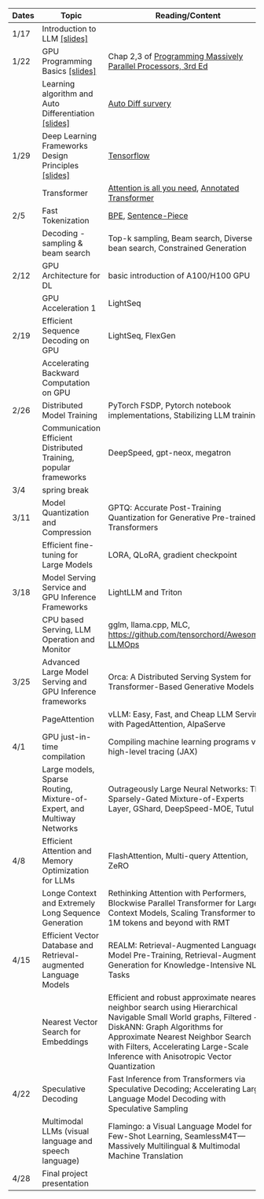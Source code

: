 | Dates | Topic                                                                                      | Reading/Content                                                                                                                                                                                                                                                              | Homework                                                   |
| ----- | ------------------------------------------------------------------------------------------ | ---------------------------------------------------------------------------------------------------------------------------------------------------------------------------------------------------------------------------------------------------------------------------- | ---------------------------------------------------------- |
| 1/17  | Introduction to LLM [[slides]](/slides/llmsys-01-intro.pdf)                                |                                                                                                                                                                                                                                                                              | [HW1 out](/assignments/11868_LLM_Systems_Assignment_1.pdf) |
| 1/22  | GPU Programming Basics [[slides]](/slides/llmsys-02-hw-comp.pdf)                           | Chap 2,3 of [Programming Massively Parallel Processors, 3rd Ed](https://cmu.primo.exlibrisgroup.com/permalink/01CMU_INST/6lpsnm/alma991019904889504436)                                                                                                                      |                                                            |
|       | Learning algorithm and Auto Differentiation  [[slides]](/slides/llmsys-03-autodiff.pdf)    | [Auto Diff survery](https://arxiv.org/abs/1502.05767)                                                                                                                                                                                                                        |                                                            |
| 1/29  | Deep Learning Frameworks Design Principles  [[slides]](/slides/llmsys-04-dl-framework.pdf) | [Tensorflow](https://www.usenix.org/system/files/conference/osdi16/osdi16-abadi.pdf)                                                                                                                                                                                         |                                                            |
|       | Transformer                                                                                | [Attention is all you need](https://arxiv.org/abs/1706.03762), [Annotated Transformer](https://nlp.seas.harvard.edu/annotated-transformer/)                                                                                                                                  |                                                            |
| 2/5   | Fast Tokenization                                                        | [BPE](https://aclanthology.org/P16-1162/), [Sentence-Piece](https://aclanthology.org/D18-2012/)                                                                                                                                                                                                           | HW1 due                                                    |
|       | Decoding - sampling & beam search                                                          | Top-k sampling, Beam search, Diverse bean search, Constrained Generation                                                                                                                                                                                                     |                                                            |
| 2/12  | GPU Architecture for DL                                                                    | basic introduction of A100/H100 GPU                                                                                                                                                                                                                                          | Guest(?)                                                   |
|       | GPU Acceleration 1                                                                         | LightSeq                                                                                                                                                                                                                                                                     |                                                            |
| 2/19  | Efficient Sequence Decoding on GPU                                                         | LightSeq, FlexGen                                                                                                                                                                                                                                                            | HW2 due                                                    |
|       | Accelerating Backward Computation on GPU                                                   |                                                                                                                                                                                                                                                                              |                                                            |
| 2/26  | Distributed Model Training                                                                 | PyTorch FSDP, Pytorch notebook implementations, Stabilizing LLM training                                                                                                                                                                                                     |                                                            |
|       | Communication Efficient Distributed Training, popular frameworks                           | DeepSpeed, gpt-neox, megatron                                                                                                                                                                                                                                                |                                                            |
| 3/4   | spring break                                                                               |                                                                                                                                                                                                                                                                              |                                                            |
| 3/11  | Model Quantization and Compression                                                         | GPTQ: Accurate Post-Training Quantization for Generative Pre-trained Transformers                                                                                                                                                                                            | HW3 Due                                                    |
|       | Efficient fine-tuning for Large Models                                                     | LORA, QLoRA, gradient checkpoint                                                                                                                                                                                                                                             |                                                            |
| 3/18  | Model Serving Service and GPU Inference Frameworks                                         | LightLLM and Triton                                                                                                                                                                                                                                                          |                                                            |
|       | CPU based Serving, LLM Operation and Monitor                                               | gglm, llama.cpp, MLC, https://github.com/tensorchord/Awesome-LLMOps                                                                                                                                                                                                          |                                                            |
| 3/25  | Advanced Large Model Serving and GPU Inference frameworks                                  | Orca: A Distributed Serving System for Transformer-Based Generative Models                                                                                                                                                                                                   | HW4 Due                                                    |
|       | PageAttention                                                                              | vLLM: Easy, Fast, and Cheap LLM Serving with PagedAttention, AlpaServe                                                                                                                                                                                                       |                                                            |
| 4/1   | GPU just-in-time compilation                                                               | Compiling machine learning programs via high-level tracing (JAX)                                                                                                                                                                                                             |                                                            |
|       | Large models, Sparse Routing, Mixture-of-Expert, and Multiway Networks                     | Outrageously Large Neural Networks: The Sparsely-Gated Mixture-of-Experts Layer, GShard, DeepSpeed-MOE, Tutul                                                                                                                                                                |                                                            |
| 4/8   | Efficient Attention and Memory Optimization for LLMs                                       | FlashAttention, Multi-query Attention, ZeRO                                                                                                                                                                                                                                  | HW5 Due                                                    |
|       | Longe Context and Extremely Long Sequence Generation                                       | Rethinking Attention with Performers, Blockwise Parallel Transformer for Large Context Models, Scaling Transformer to 1M tokens and beyond with RMT                                                                                                                          |                                                            |
| 4/15  | Efficient Vector Database and Retrieval-augmented Language Models                          | REALM: Retrieval-Augmented Language Model Pre-Training, Retrieval-Augmented Generation for Knowledge-Intensive NLP Tasks                                                                                                                                                     |                                                            |
|       | Nearest Vector Search for Embeddings                                                       | Efficient and robust approximate nearest neighbor search using Hierarchical Navigable Small World graphs, Filtered − DiskANN: Graph Algorithms for Approximate Nearest Neighbor Search with Filters, Accelerating Large-Scale Inference with Anisotropic Vector Quantization |                                                            |
| 4/22  | Speculative Decoding                                                                       | Fast Inference from Transformers via Speculative Decoding; Accelerating Large Language Model Decoding with Speculative Sampling                                                                                                                                              |
|       | Multimodal LLMs (visual language and speech language)                                      | Flamingo: a Visual Language Model for Few-Shot Learning, SeamlessM4T—Massively Multilingual & Multimodal Machine Translation                                                                                                                                                 |                                                            |
| 4/28  | Final project presentation                                                                 |                                                                                                                                                                                                                                                                              |                                                            |
